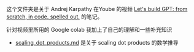 这个文件夹是关于 Andrej Karpathy 在Yoube 的视频 [Let's build GPT: from scratch, in code, spelled out.](https://www.youtube.com/watch?v=kCc8FmEb1nY) 的笔记。

针对视频里所用的 Google colab 我加上了自己的理解和一些补充知识

- [scaling_dot_products.md](nanoGPT学习笔记\scaling_dot_products.md) 是关于 scaling dot products 的数学推导